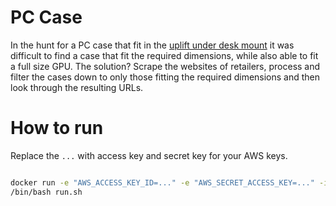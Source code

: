 # PC Case

In the hunt for a PC case that fit in the
[uplift under desk mount](https://www.upliftdesk.com/cpu-holder-by-uplift-desk/)
it was difficult to find a case that fit the required dimensions, while also
able to fit a full size GPU. The solution? Scrape the websites of retailers,
process and filter the cases down to only those fitting the required dimensions
and then look through the resulting URLs.

# How to run

Replace the `...` with access key and secret key for your AWS keys.

```sh

docker run -e "AWS_ACCESS_KEY_ID=..." -e "AWS_SECRET_ACCESS_KEY=..." -it $(docker build -q .)
/bin/bash run.sh

```